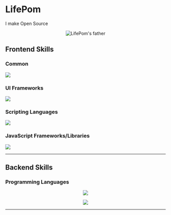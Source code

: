 # LifePom
<!--
**ksnlife/ksnlife** is a ✨ _special_ ✨ repository because its `README.md` (this file) appears on your GitHub profile.

Here are some ideas to get you started:

- 🔭 I’m currently working on ...
- 🌱 I’m currently learning ...
- 👯 I’m looking to collaborate on ...
- 🤔 I’m looking for help with ...
- 💬 Ask me about ...
- 📫 How to reach me: ...
- 😄 Pronouns: ...
- ⚡ Fun fact: ...
-->
I make Open Source

<p align=center> 
  <img src="https://github.com/user-attachments/assets/876c3ff1-1ad8-46d5-8923-b443bb1ef283" alt="LifePom's father" title="LifePom's father">
</p>

## Frontend Skills
### Common
<p align="left">
  <a href="https://skillicons.dev">
    <img src="https://skillicons.dev/icons?i=html,css" />
  </a>
</p>

### UI Frameworks
<p align="left">
  <a href="https://skillicons.dev">
    <img src="https://skillicons.dev/icons?i=bootstrap,tailwind,materialui" />
  </a>
</p>

### Scripting Languages
<p align="left">
  <a href="https://skillicons.dev">
    <img src="https://skillicons.dev/icons?i=js,ts,jquery" />
  </a>
</p>

### JavaScript Frameworks/Libraries
<p align="left">
  <a href="https://skillicons.dev">
    <img src="https://skillicons.dev/icons?i=react,vue,nextjs,angular" />
  </a>
</p>

---

## Backend Skills
### Programming Languages
<p align=center>
  <a href="https://skillicons.dev">
    <img src="https://skillicons.dev/icons?i=php,python,flask,fastapi,nodejs,go" />
  </a>
</p>

<p align=center>
  <a href="https://skillicons.dev">
    <img src="https://skillicons.dev/icons?i=php,python,flask,fastapi,nodejs,firebase,mysql,postgresql,git,github,bitbucket,gitlab,docker,cloudflare,figma,raspberrypi" />
  </a>
</p>


---
